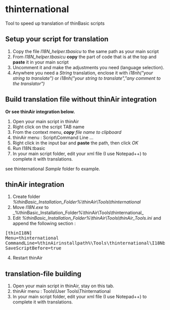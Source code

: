 # thinternational
Tool to speed up translation of thinBasic scripts


## Setup your script for translation

1. Copy the file _I18N_helper.tbasicu_ to the same path as your main script
2. From _I18N_helper.tbasicu_ **copy** the part of code that is at the top and **paste** it in your main script
3. Uncomment it and make the adjustments you need (language selection).
4. Anywhere you need a _String_ translation, enclose it with _i18nh("your string to translate")_ or _i18nh("your string to translate","any comment to the translator")_


## Build translation file without thinAir integration
**Or see thinAir integration below.**

1. Open your main script in thinAir
2. Right click on the script TAB name
3. From the context menu, _**copy** file name to clipboard_
4. thinAir menu : Script\Command Line ...
5. Right click in the input bar and **paste** the path, then click _OK_
6. Run I18N.tbasic
7. In your main script folder, edit your xml file (I use Notepad++) to complete it with translations.

see thinternational _Sample_ folder fo example.


## thinAir integration 

1. Create folder _%thinBasic_Installation_Folder%\thinAir\Tools\thinternational_
2. Move _I18N.exe_ to _%thinBasic_Installation_Folder%\thinAir\Tools\thinternational\_
3. Edit  _%thinBasic_Installation_Folder%\thinAir\Tools\thinAir_Tools.ini_ and append the following section :
<pre>
[thinI18N]
Menu=thinternational
CommandLine=%thinAirinstallpath%\Tools\thinternational\I18Nb.exe %sourcecodefullpathname%
SaveScriptBefore=true
</pre>
4. Restart thinAir

## translation-file building 

1. Open your main script in thinAir, stay on this tab.
2. thinAir menu : Tools\User Tools\Thinternational
3. In your main script folder, edit your xml file (I use Notepad++) to complete it with translations.
